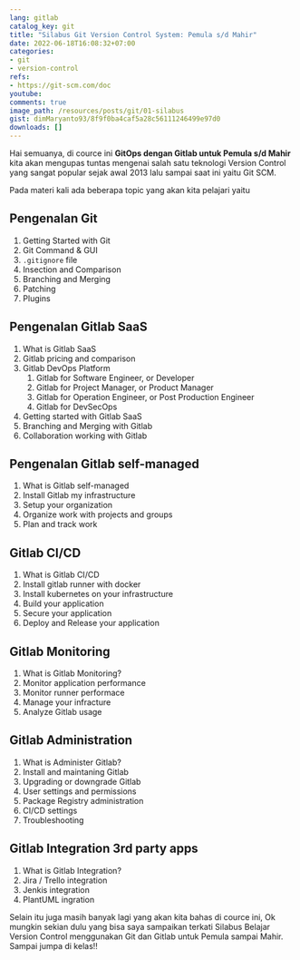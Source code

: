 ```yaml
---
lang: gitlab
catalog_key: git
title: "Silabus Git Version Control System: Pemula s/d Mahir"
date: 2022-06-18T16:08:32+07:00
categories:
- git
- version-control
refs: 
- https://git-scm.com/doc
youtube: 
comments: true
image_path: /resources/posts/git/01-silabus
gist: dimMaryanto93/8f9f0ba4caf5a28c56111246499e97d0
downloads: []
---
```


Hai semuanya, di cource ini **GitOps dengan Gitlab untuk Pemula s/d Mahir** kita akan mengupas tuntas mengenai salah satu teknologi Version Control yang sangat popular sejak awal 2013 lalu sampai saat ini yaitu Git SCM.

Pada materi kali ada beberapa topic yang akan kita pelajari yaitu

<!--more-->

## Pengenalan Git

1. Getting Started with Git
2. Git Command & GUI
3. `.gitignore` file
4. Insection and Comparison
5. Branching and Merging
6. Patching
7. Plugins

## Pengenalan Gitlab SaaS

1. What is Gitlab SaaS
2. Gitlab pricing and comparison
3. Gitlab DevOps Platform
    1. Gitlab for Software Engineer, or Developer
    2. Gitlab for Project Manager, or Product Manager
    3. Gitlab for Operation Engineer, or Post Production Engineer
    4. Gitlab for DevSecOps
4. Getting started with Gitlab SaaS
5. Branching and Merging with Gitlab
6. Collaboration working with Gitlab

## Pengenalan Gitlab self-managed

1. What is Gitlab self-managed
2. Install Gitlab my infrastructure
3. Setup your organization
4. Organize work with projects and groups
5. Plan and track work

## Gitlab CI/CD

1. What is Gitlab CI/CD
2. Install gitlab runner with docker
3. Install kubernetes on your infrastructure
4. Build your application
5. Secure your application
6. Deploy and Release your application

## Gitlab Monitoring

1. What is Gitlab Monitoring?
2. Monitor application performance
3. Monitor runner performace
4. Manage your infracture
5. Analyze Gitlab usage

## Gitlab Administration

1. What is Administer Gitlab?
2. Install and maintaning Gitlab
3. Upgrading or downgrade Gitlab
4. User settings and permissions
5. Package Registry administration
6. CI/CD settings
7. Troubleshooting

## Gitlab Integration 3rd party apps

1. What is Gitlab Integration?
2. Jira / Trello integration
3. Jenkis integration
4. PlantUML ingration

Selain itu juga masih banyak lagi yang akan kita bahas di cource ini, Ok mungkin sekian dulu yang bisa saya sampaikan terkati Silabus Belajar Version Control menggunakan Git dan Gitlab untuk Pemula sampai Mahir. Sampai jumpa di kelas!!